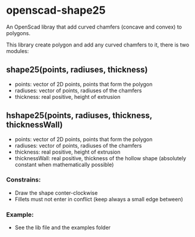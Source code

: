 # openscad-shape25
An OpenScad libray that add curved chamfers (concave and convex) to polygons.

This library create polygon and add any curved chamfers to it, there is two modules:


## shape25(points, radiuses, thickness)
  - points: vector of 2D points, points that form the polygon
  - radiuses: vector of points, radiuses of the chamfers
  - thickness: real positive, height of extrusion

## hshape25(points, radiuses, thickness, thicknessWall)
  - points: vector of 2D points, points that form the polygon
  - radiuses: vector of points, radiuses of the chamfers
  - thickness: real positive, height of extrusion
  - thicknessWall: real positive, thickness of the hollow shape (absolutely constant when mathematically possible)

### Constrains:
  - Draw the shape conter-clockwise
  - Fillets must not enter in conflict (keep always a small edge between)



### Example:
- See the lib file and the examples folder
